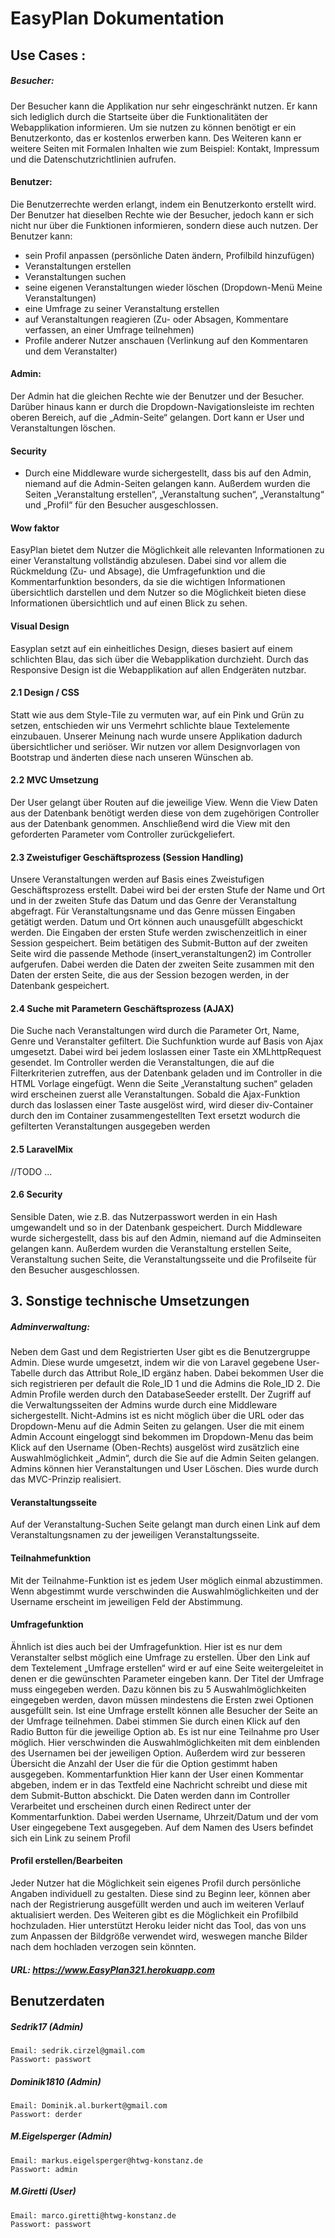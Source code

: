 # EasyPlan Dokumentation

## Use Cases : 

##### Besucher: 
Der Besucher kann die Applikation nur sehr eingeschränkt nutzen. Er kann sich lediglich durch die Startseite über die Funktionalitäten der Webapplikation informieren. Um sie nutzen zu können benötigt er ein Benutzerkonto, das er kostenlos erwerben kann. Des Weiteren kann er weitere Seiten mit Formalen Inhalten wie zum Beispiel: Kontakt, Impressum und die Datenschutzrichtlinien aufrufen. 

#### Benutzer: 
Die Benutzerrechte werden erlangt, indem ein Benutzerkonto erstellt wird. Der Benutzer hat dieselben Rechte wie der Besucher, jedoch kann er sich nicht nur über die Funktionen informieren, sondern diese auch nutzen.
Der Benutzer kann: 
 - sein Profil anpassen (persönliche Daten ändern, Profilbild hinzufügen)
- Veranstaltungen erstellen
- Veranstaltungen suchen
- seine eigenen Veranstaltungen wieder löschen (Dropdown-Menü Meine Veranstaltungen)
- eine Umfrage zu seiner Veranstaltung erstellen
- auf Veranstaltungen reagieren (Zu- oder Absagen, Kommentare verfassen, an einer Umfrage teilnehmen)
- Profile anderer Nutzer anschauen (Verlinkung auf den Kommentaren und dem Veranstalter) 

#### Admin: 
Der Admin hat die gleichen Rechte wie der Benutzer und der Besucher. Darüber hinaus kann er durch die Dropdown-Navigationsleiste im rechten oberen Bereich, auf die „Admin-Seite“ gelangen. Dort kann er User und Veranstaltungen löschen.

#### Security

-	Durch eine Middleware wurde sichergestellt, dass bis auf den Admin, niemand auf die Admin-Seiten gelangen kann. Außerdem wurden die Seiten „Veranstaltung erstellen“, „Veranstaltung suchen“, „Veranstaltung“ und „Profil“  für den Besucher ausgeschlossen. 

#### Wow faktor
EasyPlan bietet dem Nutzer die Möglichkeit alle relevanten Informationen zu einer Veranstaltung vollständig abzulesen. Dabei sind vor allem die Rückmeldung (Zu- und Absage), die Umfragefunktion und die Kommentarfunktion besonders, da sie die wichtigen Informationen übersichtlich darstellen und dem Nutzer so die Möglichkeit bieten diese Informationen übersichtlich und auf einen Blick zu sehen.

#### Visual Design
Easyplan setzt auf ein einheitliches Design, dieses basiert auf einem schlichten Blau, das sich über die Webapplikation durchzieht.
Durch das Responsive Design ist die Webapplikation auf allen Endgeräten nutzbar.

#### 2.1 Design / CSS
Statt wie aus dem Style-Tile zu vermuten war, auf ein Pink und Grün zu setzen, entschieden wir uns Vermehrt schlichte blaue Textelemente einzubauen. Unserer Meinung nach wurde unsere Applikation dadurch übersichtlicher und seriöser. 
Wir nutzen vor allem Designvorlagen von Bootstrap und änderten diese nach unseren Wünschen ab.
#### 2.2 MVC Umsetzung
Der User gelangt über Routen auf die jeweilige View. Wenn die View Daten  aus der Datenbank benötigt werden diese von dem zugehörigen Controller aus der Datenbank genommen. Anschließend wird die View mit den geforderten Parameter  vom Controller zurückgeliefert. 
#### 2.3 Zweistufiger Geschäftsprozess (Session Handling)
Unsere Veranstaltungen werden auf Basis eines Zweistufigen Geschäftsprozess erstellt.
Dabei wird bei der ersten Stufe der Name und Ort und in der zweiten Stufe das Datum und das Genre der Veranstaltung abgefragt.
Für Veranstaltungsname und das Genre müssen Eingaben getätigt werden. Datum und Ort können auch unausgefüllt abgeschickt werden.
Die Eingaben der ersten Stufe werden zwischenzeitlich in einer Session gespeichert. Beim betätigen des Submit-Button auf der zweiten Seite wird die passende Methode (insert_veranstaltungen2) im Controller aufgerufen. Dabei werden die Daten der zweiten Seite zusammen mit den Daten der ersten Seite, die aus der Session bezogen werden, in der Datenbank gespeichert. 

#### 2.4 Suche mit Parametern Geschäftsprozess (AJAX)
Die Suche nach Veranstaltungen wird durch die Parameter Ort, Name, Genre und Veranstalter gefiltert. Die Suchfunktion wurde auf Basis von Ajax umgesetzt. Dabei wird bei jedem loslassen einer Taste ein XMLhttpRequest gesendet. Im Controller werden die Veranstaltungen, die auf die Filterkriterien zutreffen, aus der Datenbank geladen und im Controller in die HTML Vorlage eingefügt. Wenn die Seite „Veranstaltung suchen“ geladen wird erscheinen zuerst alle Veranstaltungen. Sobald die Ajax-Funktion durch das loslassen einer Taste ausgelöst wird, wird dieser div-Container durch den im Container zusammengestellten Text ersetzt wodurch die gefilterten Veranstaltungen ausgegeben werden

#### 2.5 LaravelMix
//TODO
...
#### 2.6 Security
Sensible Daten, wie z.B. das Nutzerpasswort werden in ein Hash umgewandelt und so in der Datenbank gespeichert.
Durch Middleware wurde sichergestellt, dass bis auf den Admin, niemand auf die Adminseiten gelangen kann. Außerdem wurden die Veranstaltung erstellen Seite, Veranstaltung suchen Seite, die Veranstaltungsseite und die Profilseite für den Besucher ausgeschlossen. 

## 3. Sonstige technische Umsetzungen
##### Adminverwaltung: 
Neben dem Gast und dem Registrierten User gibt es die Benutzergruppe Admin. 
Diese wurde umgesetzt, indem wir die von Laravel gegebene User-Tabelle durch das Attribut Role_ID ergänz haben. Dabei bekommen User die sich registrieren per default die Role_ID 1 und die Admins die Role_ID 2. Die Admin Profile werden durch den DatabaseSeeder erstellt. Der Zugriff auf die Verwaltungsseiten der Admins wurde durch eine Middleware sichergestellt. Nicht-Admins ist es nicht möglich über die URL oder das Dropdown-Menu auf die Admin Seiten zu gelangen. User die mit einem Admin Account eingeloggt sind bekommen im Dropdown-Menu das beim Klick auf den Username (Oben-Rechts) ausgelöst wird zusätzlich eine Auswahlmöglichkeit „Admin“, durch die Sie auf die Admin Seiten gelangen. Admins können hier Veranstaltungen und User Löschen. Dies wurde durch das MVC-Prinzip realisiert. 
	
	






#### Veranstaltungsseite
Auf der Veranstaltung-Suchen Seite gelangt man durch einen Link auf dem Veranstaltungsnamen zu der jeweiligen Veranstaltungsseite. 
#### Teilnahmefunktion
Mit der Teilnahme-Funktion ist es jedem User möglich einmal abzustimmen. Wenn abgestimmt wurde verschwinden die Auswahlmöglichkeiten und der Username erscheint im jeweiligen Feld der Abstimmung. 

#### Umfragefunktion
Ähnlich ist dies auch bei der Umfragefunktion. Hier ist es nur dem Veranstalter selbst möglich eine Umfrage zu erstellen. Über den Link auf dem Textelement „Umfrage erstellen“ wird er auf eine Seite weitergeleitet in denen er die gewünschten Parameter eingeben kann. Der Titel der Umfrage muss eingegeben werden. Dazu können bis zu 5 Auswahlmöglichkeiten eingegeben werden, davon müssen mindestens die Ersten zwei Optionen ausgefüllt sein. Ist eine Umfrage erstellt können alle Besucher der Seite an der Umfrage teilnehmen. Dabei stimmen Sie durch einen Klick auf den Radio Button für die jeweilige Option ab. Es ist nur eine Teilnahme pro User möglich. Hier verschwinden die Auswahlmöglichkeiten mit dem einblenden des Usernamen bei der jeweiligen Option. Außerdem wird zur besseren Übersicht die Anzahl der User die für die Option gestimmt haben ausgegeben. 
Kommentarfunktion
Hier kann der User einen Kommentar abgeben, indem er in das Textfeld eine Nachricht schreibt und diese mit dem Submit-Button abschickt. Die Daten werden dann im Controller Verarbeitet und erscheinen durch einen Redirect unter der Kommentarfunktion. Dabei werden Username, Uhrzeit/Datum und der vom User eingegebene Text ausgegeben. Auf dem Namen des Users befindet sich ein Link zu seinem Profil

#### Profil erstellen/Bearbeiten
Jeder Nutzer hat die Möglichkeit sein eigenes Profil durch persönliche Angaben individuell zu gestalten. Diese sind zu Beginn leer, können aber nach der Registrierung ausgefüllt werden und auch im weiteren Verlauf aktualisiert werden. Des Weiteren gibt es die Möglichkeit ein Profilbild hochzuladen. Hier unterstützt Heroku  leider nicht das Tool, das von uns zum Anpassen der Bildgröße verwendet wird, weswegen manche Bilder nach dem hochladen verzogen sein könnten. 











##### URL: https://www.EasyPlan321.herokuapp.com
## Benutzerdaten
##### Sedrik17 (Admin)
    Email: sedrik.cirzel@gmail.com			
    Passwort: passwort
##### Dominik1810 (Admin)
	Email: Dominik.al.burkert@gmail.com
	Passwort: derder
##### M.Eigelsperger (Admin) 
	Email: markus.eigelsperger@htwg-konstanz.de
	Passwort: admin
##### M.Giretti (User)
	Email: marco.giretti@htwg-konstanz.de
	Passwort: passwort
